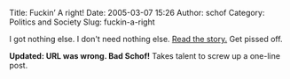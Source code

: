 Title: Fuckin’ A right!
Date: 2005-03-07 15:26
Author: schof
Category: Politics and Society
Slug: fuckin-a-right

I got nothing else. I don't need nothing else. [Read the
story.](http://dailykos.com/story/2005/3/6/63144/06015) Get pissed off.

**Updated: URL was wrong. Bad Schof!** Takes talent to screw up a
one-line post.


